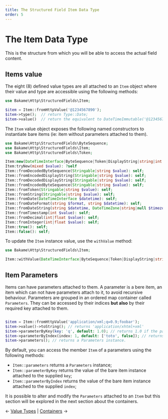 ```yaml
---
title: The Structured Field Item Data Type
order: 5
---
```


# The Item Data Type

This is the structure from which you will be able to access the actual field content.

## Items value

The eight (8) defined value types are all attached to an `Item` object where their value and
type are accessible using the following methods:

```php
use Bakame\Http\StructuredFields\Item;

$item = Item::fromHttpValue('@1234567890');
$item->type();  // return Type::Date;
$item->value()  // return the equivalent to DateTimeImmutable('@1234567890');
```

The `Item` value object exposes the following named constructors to instantiate
bare items (ie: item without parameters attached to them).

```php
use Bakame\Http\StructuredFields\ByteSequence;
use Bakame\Http\StructuredFields\Item;
use Bakame\Http\StructuredFields\Token;

Item:new(DateTimeInterface|ByteSequence|Token|DisplayString|string|int|array|float|bool $value): self
Item:tryNew(mixed $value): ?self
Item::fromDecodedByteSequence(Stringable|string $value): self;
Item::fromEncodedDisplayString(Stringable|string $value): self;
Item::fromDecodedDisplayString(Stringable|string $value): self;
Item::fromEncodedByteSequence(Stringable|string $value): self;
Item::fromToken(Stringable|string $value): self;
Item::fromString(Stringable|string $value): self;
Item::fromDate(DateTimeInterface $datetime): self;
Item::fromDateFormat(string $format, string $datetime): self;
Item::fromDateString(string $datetime, DateTimeZone|string|null $timezone = null): self;
Item::fromTimestamp(int $value): self;
Item::fromDecimal(int|float $value): self;
Item::fromInteger(int|float $value): self;
Item::true(): self;
Item::false(): self;
```

To update the `Item` instance value, use the `withValue` method:

```php
use Bakame\Http\StructuredFields\Item;

Item::withValue(DateTimeInterface|ByteSequence|Token|DisplayString|string|int|float|bool $value): static
```

## Item Parameters

Items can have parameters attached to them. A parameter is a bere item, an item which can not have parameters
attach to it, to avoid recursive behaviour. Parameters are grouped in an ordered map container called `Parameters`.
They can be accessed by their indices **but also** by their required key attached to them.

```php

$item = Item::fromHttpValue('application/xml;q=0.9;foobar');
$item->value()->toString(); // returns 'application/xhtml+xml'
$item->parameterByKey(key: 'q', default: 1.0); // returns 1.0 if the parameter is not defined
$item->parameterByIndex(index: 1, default: ['toto', false]); // returns ['foobar', true] because there's a parameter at index 1
$item->parameters(); // returns a Parameters instance.
```

By default, you can access the member `Item` of a parameters using the following methods:

- `Item::parameters` returns a `Parameters` instance;
- `Item::parameterByKey` returns the value of the bare item instance attached to the supplied `key`;
- `Item::parameterByIndex` returns the value of the bare item instance attached to the supplied `index`;

It is possible to alter and modify the `Parameters` attached to an `Item` but this section
will be explored in the next section about the containers.

&larr; [Value Types](03-value-types.md)  |  [Containers](05-containers.md) &rarr;
